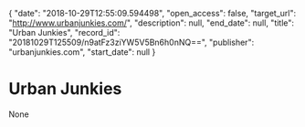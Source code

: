 {
  "date": "2018-10-29T12:55:09.594498", 
  "open_access": false, 
  "target_url": "http://www.urbanjunkies.com/", 
  "description": null, 
  "end_date": null, 
  "title": "Urban Junkies", 
  "record_id": "20181029T125509/n9atFz3ziYW5V5Bn6h0nNQ==", 
  "publisher": "urbanjunkies.com", 
  "start_date": null
}

# Urban Junkies

None